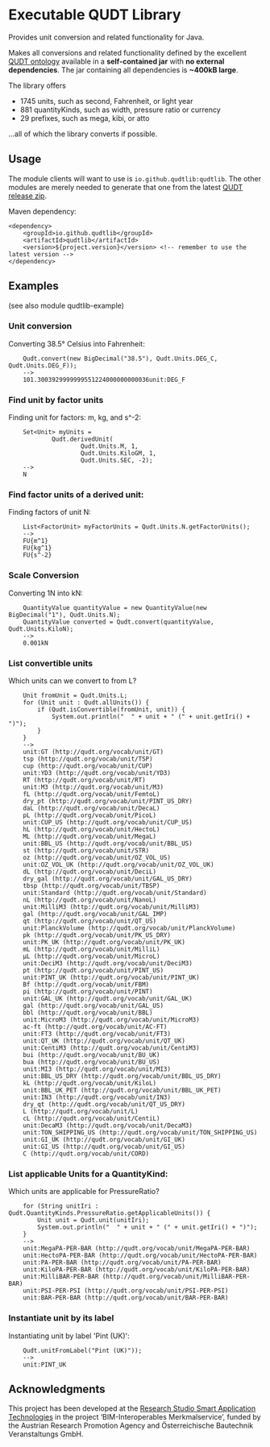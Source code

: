 # Executable QUDT Library

Provides unit conversion and related functionality for Java.

Makes all conversions and related functionality defined by the excellent [QUDT ontology](https://qudt.org) available in a
**self-contained jar**  with **no external dependencies**. The jar containing all dependencies is **~400kB large**.

The library offers
* 1745 units, such as second, Fahrenheit, or light year
* 881 quantityKinds, such as width, pressure ratio or currency
* 29 prefixes, such as mega, kibi, or atto

...all of which the library converts if possible.

## Usage

The module clients will want to use is `io.github.qudtlib:qudtlib`. The other modules are merely needed to generate that one from the latest [QUDT release zip](https://github.com/qudt/qudt-public-repo/tags).

Maven dependency:
```
<dependency>
	<groupId>io.github.qudtlib</groupId>
	<artifactId>qudtlib</artifactId>
	<version>${project.version}</version> <!-- remember to use the latest version -->
</dependency>
```
## Examples
(see also module qudtlib-example)

### Unit conversion
Converting 38.5° Celsius into Fahrenheit:
```
	Qudt.convert(new BigDecimal("38.5"), Qudt.Units.DEG_C, Qudt.Units.DEG_F));
	-->
	101.3003929999999551224000000000036unit:DEG_F
```
### Find unit by factor units
Finding unit for factors: m, kg, and s^-2:
```
	Set<Unit> myUnits =
			Qudt.derivedUnit(
					Qudt.Units.M, 1,
					Qudt.Units.KiloGM, 1,
					Qudt.Units.SEC, -2);
	-->
	N
```
### Find factor units of a derived unit:
Finding factors of unit N:
```
	List<FactorUnit> myFactorUnits = Qudt.Units.N.getFactorUnits();
	-->
	FU{m^1}
	FU{kg^1}
	FU{s^-2}
```
### Scale Conversion
Converting 1N into kN:
```
	QuantityValue quantityValue = new QuantityValue(new BigDecimal("1"), Qudt.Units.N);
	QuantityValue converted = Qudt.convert(quantityValue, Qudt.Units.KiloN);
	-->
	0.001kN
```
### List convertible units
Which units can we convert to from L?
```
	Unit fromUnit = Qudt.Units.L;
	for (Unit unit : Qudt.allUnits()) {
		if (Qudt.isConvertible(fromUnit, unit)) {
			System.out.println("  " + unit + " (" + unit.getIri() + ")");
		}
	}
	-->
	unit:GT (http://qudt.org/vocab/unit/GT)
	tsp (http://qudt.org/vocab/unit/TSP)
	cup (http://qudt.org/vocab/unit/CUP)
	unit:YD3 (http://qudt.org/vocab/unit/YD3)
	RT (http://qudt.org/vocab/unit/RT)
	unit:M3 (http://qudt.org/vocab/unit/M3)
	fL (http://qudt.org/vocab/unit/FemtoL)
	dry_pt (http://qudt.org/vocab/unit/PINT_US_DRY)
	daL (http://qudt.org/vocab/unit/DecaL)
	pL (http://qudt.org/vocab/unit/PicoL)
	unit:CUP_US (http://qudt.org/vocab/unit/CUP_US)
	hL (http://qudt.org/vocab/unit/HectoL)
	ML (http://qudt.org/vocab/unit/MegaL)
	unit:BBL_US (http://qudt.org/vocab/unit/BBL_US)
	st (http://qudt.org/vocab/unit/STR)
	oz (http://qudt.org/vocab/unit/OZ_VOL_US)
	unit:OZ_VOL_UK (http://qudt.org/vocab/unit/OZ_VOL_UK)
	dL (http://qudt.org/vocab/unit/DeciL)
	dry_gal (http://qudt.org/vocab/unit/GAL_US_DRY)
	tbsp (http://qudt.org/vocab/unit/TBSP)
	unit:Standard (http://qudt.org/vocab/unit/Standard)
	nL (http://qudt.org/vocab/unit/NanoL)
	unit:MilliM3 (http://qudt.org/vocab/unit/MilliM3)
	gal (http://qudt.org/vocab/unit/GAL_IMP)
	qt (http://qudt.org/vocab/unit/QT_US)
	unit:PlanckVolume (http://qudt.org/vocab/unit/PlanckVolume)
	pk (http://qudt.org/vocab/unit/PK_US_DRY)
	unit:PK_UK (http://qudt.org/vocab/unit/PK_UK)
	mL (http://qudt.org/vocab/unit/MilliL)
	μL (http://qudt.org/vocab/unit/MicroL)
	unit:DeciM3 (http://qudt.org/vocab/unit/DeciM3)
	pt (http://qudt.org/vocab/unit/PINT_US)
	unit:PINT_UK (http://qudt.org/vocab/unit/PINT_UK)
	Bf (http://qudt.org/vocab/unit/FBM)
	pi (http://qudt.org/vocab/unit/PINT)
	unit:GAL_UK (http://qudt.org/vocab/unit/GAL_UK)
	gal (http://qudt.org/vocab/unit/GAL_US)
	bbl (http://qudt.org/vocab/unit/BBL)
	unit:MicroM3 (http://qudt.org/vocab/unit/MicroM3)
	ac-ft (http://qudt.org/vocab/unit/AC-FT)
	unit:FT3 (http://qudt.org/vocab/unit/FT3)
	unit:QT_UK (http://qudt.org/vocab/unit/QT_UK)
	unit:CentiM3 (http://qudt.org/vocab/unit/CentiM3)
	bui (http://qudt.org/vocab/unit/BU_UK)
	bua (http://qudt.org/vocab/unit/BU_US)
	unit:MI3 (http://qudt.org/vocab/unit/MI3)
	unit:BBL_US_DRY (http://qudt.org/vocab/unit/BBL_US_DRY)
	kL (http://qudt.org/vocab/unit/KiloL)
	unit:BBL_UK_PET (http://qudt.org/vocab/unit/BBL_UK_PET)
	unit:IN3 (http://qudt.org/vocab/unit/IN3)
	dry_qt (http://qudt.org/vocab/unit/QT_US_DRY)
	L (http://qudt.org/vocab/unit/L)
	cL (http://qudt.org/vocab/unit/CentiL)
	unit:DecaM3 (http://qudt.org/vocab/unit/DecaM3)
	unit:TON_SHIPPING_US (http://qudt.org/vocab/unit/TON_SHIPPING_US)
	unit:GI_UK (http://qudt.org/vocab/unit/GI_UK)
	unit:GI_US (http://qudt.org/vocab/unit/GI_US)
	C (http://qudt.org/vocab/unit/CORD)
```

### List applicable Units for a QuantityKind:
Which units are applicable for PressureRatio?
```
	for (String unitIri : Qudt.QuantityKinds.PressureRatio.getApplicableUnits()) {
		Unit unit = Qudt.unit(unitIri);
		System.out.println("  " + unit + " (" + unit.getIri() + ")");
	}
	-->
	unit:MegaPA-PER-BAR (http://qudt.org/vocab/unit/MegaPA-PER-BAR)
	unit:HectoPA-PER-BAR (http://qudt.org/vocab/unit/HectoPA-PER-BAR)
	unit:PA-PER-BAR (http://qudt.org/vocab/unit/PA-PER-BAR)
	unit:KiloPA-PER-BAR (http://qudt.org/vocab/unit/KiloPA-PER-BAR)
	unit:MilliBAR-PER-BAR (http://qudt.org/vocab/unit/MilliBAR-PER-BAR)
	unit:PSI-PER-PSI (http://qudt.org/vocab/unit/PSI-PER-PSI)
	unit:BAR-PER-BAR (http://qudt.org/vocab/unit/BAR-PER-BAR)
```
### Instantiate unit by its label
Instantiating unit by label 'Pint (UK)':
```
	Qudt.unitFromLabel("Pint (UK)"));
	-->
	unit:PINT_UK
```

## Acknowledgments

This project has been developed at the [Research Studio Smart Application Technologies](https://sat.researchstudio.at) in the project ‘BIM-Interoperables Merkmalservice’, funded by the
Austrian Research Promotion Agency and Österreichische Bautechnik Veranstaltungs GmbH.
